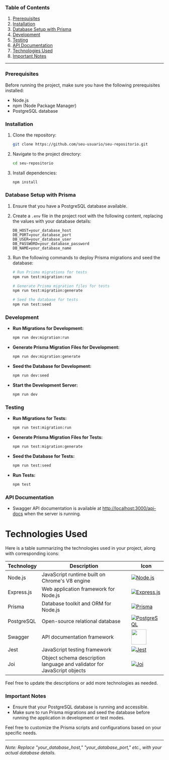 ### Table of Contents

1. [Prerequisites](#prerequisites)
2. [Installation](#installation)
3. [Database Setup with Prisma](#database-setup-with-prisma)
4. [Development](#development)
5. [Testing](#testing)
6. [API Documentation](#api-documentation)
7. [Technologies Used](#technologies-used)
8. [Important Notes](#important-notes)

---

### Prerequisites

Before running the project, make sure you have the following prerequisites installed:

- Node.js
- npm (Node Package Manager)
- PostgreSQL database

### Installation

1. Clone the repository:

   ```bash
   git clone https://github.com/seu-usuario/seu-repositorio.git
   ```

2. Navigate to the project directory:

   ```bash
   cd seu-repositorio
   ```

3. Install dependencies:

   ```bash
   npm install
   ```

### Database Setup with Prisma

1. Ensure that you have a PostgreSQL database available.

2. Create a `.env` file in the project root with the following content, replacing the values with your database details:

   ```env
   DB_HOST=your_database_host
   DB_PORT=your_database_port
   DB_USER=your_database_user
   DB_PASSWORD=your_database_password
   DB_NAME=your_database_name
   ```

3. Run the following commands to deploy Prisma migrations and seed the database:

   ```bash
   # Run Prisma migrations for tests
   npm run test:migration:run

   # Generate Prisma migration files for tests
   npm run test:migration:generate

   # Seed the database for tests
   npm run test:seed
   ```

### Development

- **Run Migrations for Development:**

  ```bash
  npm run dev:migration:run
  ```

- **Generate Prisma Migration Files for Development:**

  ```bash
  npm run dev:migration:generate
  ```

- **Seed the Database for Development:**

  ```bash
  npm run dev:seed
  ```

- **Start the Development Server:**

  ```bash
  npm run dev
  ```

### Testing

- **Run Migrations for Tests:**

  ```bash
  npm run test:migration:run
  ```

- **Generate Prisma Migration Files for Tests:**

  ```bash
  npm run test:migration:generate
  ```

- **Seed the Database for Tests:**

  ```bash
  npm run test:seed
  ```

- **Run Tests:**

  ```bash
  npm test
  ```

### API Documentation

- Swagger API documentation is available at [http://localhost:3000/api-docs](http://localhost:3000/api-docs) when the server is running.

# Technologies Used

Here is a table summarizing the technologies used in your project, along with corresponding icons:

| Technology | Description                                                             | Icon                                                                                                                                                |
| ---------- | ----------------------------------------------------------------------- | --------------------------------------------------------------------------------------------------------------------------------------------------- |
| Node.js    | JavaScript runtime built on Chrome's V8 engine                          | [![Node.js](https://skillicons.dev/icons?i=nodejs)](https://nodejs.org/)                                                                            |
| Express.js | Web application framework for Node.js                                   | [![Express.js](https://skillicons.dev/icons?i=express)](https://expressjs.com/)                                                                     |
| Prisma     | Database toolkit and ORM for Node.js                                    | [![Prisma](https://skillicons.dev/icons?i=prisma)](https://www.prisma.io/)                                                                          |
| PostgreSQL | Open-source relational database                                         | [![PostgreSQL](https://skillicons.dev/icons?i=postgresql)](https://www.postgresql.org/)                                                             |
| Swagger    | API documentation framework                                             | <a href="https://swagger.io/" target="_blank"><img src="https://static-00.iconduck.com/assets.00/swagger-icon-512x512-halz44im.png" width="48"></a> |
| Jest       | JavaScript testing framework                                            | [![Jest](https://skillicons.dev/icons?i=jest)](https://jestjs.io/)                                                                                  |
| Joi        | Object schema description language and validator for JavaScript objects | [![Joi](https://skillicons.dev/icons?i=joi)](https://joi.dev/)                                                                                      |

Feel free to update the descriptions or add more technologies as needed.

### Important Notes

- Ensure that your PostgreSQL database is running and accessible.
- Make sure to run Prisma migrations and seed the database before running the application in development or test modes.

Feel free to customize the Prisma scripts and configurations based on your specific needs.

---

_Note: Replace "your_database_host," "your_database_port," etc., with your actual database details._
